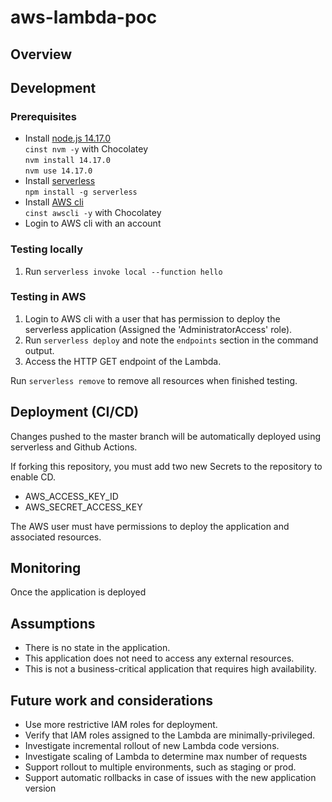 # aws-lambda-poc

## Overview

## Development

### Prerequisites
+ Install [node.js 14.17.0](https://nodejs.org/en/)  
  `cinst nvm -y` with Chocolatey  
  `nvm install 14.17.0`  
  `nvm use 14.17.0`  
+ Install [serverless](https://github.com/serverless/serverless)  
  `npm install -g serverless`
+ Install [AWS cli](https://aws.amazon.com/cli/)  
  `cinst awscli -y` with Chocolatey
+ Login to AWS cli with an account

### Testing locally
1. Run `serverless invoke local --function hello`

### Testing in AWS
1. Login to AWS cli with a user that has permission to deploy the serverless application (Assigned the 'AdministratorAccess' role).
2. Run `serverless deploy` and note the `endpoints` section in the command output.
3. Access the HTTP GET endpoint of the Lambda.

Run `serverless remove` to remove all resources when finished testing.

## Deployment (CI/CD)
Changes pushed to the master branch will be automatically deployed using serverless and Github Actions.

If forking this repository, you must add two new Secrets to the repository to enable CD.
+ AWS_ACCESS_KEY_ID
+ AWS_SECRET_ACCESS_KEY

The AWS user must have permissions to deploy the application and associated resources.

## Monitoring
Once the application is deployed

## Assumptions
+ There is no state in the application.
+ This application does not need to access any external resources.
+ This is not a business-critical application that requires high availability.

## Future work and considerations
+ Use more restrictive IAM roles for deployment.
+ Verify that IAM roles assigned to the Lambda are minimally-privileged.
+ Investigate incremental rollout of new Lambda code versions.
+ Investigate scaling of Lambda to determine max number of requests
+ Support rollout to multiple environments, such as staging or prod.
+ Support automatic rollbacks in case of issues with the new application version